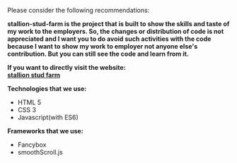 
Please consider the following recommendations:

<b>stallion-stud-farm is the project that is built to show the skills and taste of my work to the employers.
So, the changes or distribution of code is not appreciated and I want you to do avoid such activities with the code because I want to show my work to employer not anyone else's contribution.
But you can still see the code and learn from it.</b>

<b>If you want to directly visit the website: <br>
<a href='https://wooden-hut.netlify.app' target='_blank'>stallion stud farm</a>
</b>

<b>Technologies that we use:</b>
<ul>
  <li>HTML 5</li>
    <li>CSS 3</li>
    <li>Javascript(with ES6)</li>
</ul>

<b>Frameworks that we use:</b>
<ul>
  <li>Fancybox</li>
    <li>smoothScroll.js</li>
</ul>
